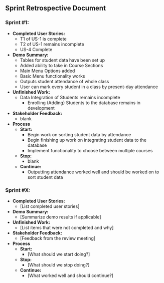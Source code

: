 ## Sprint Retrospective Document

### Sprint #1:
- **Completed User Stories:**
  - T1 of US-1 is complete
  - T2 of US-1 remains incomplete
  - US-4 Complete
- **Demo Summary:**
  - Tables for student data have been set up
  - Added ability to take in Course Sections
  - Main Menu Options added
  - Basic Menu functionality works
  - Outputs student attendance of whole class
  - User can mark every student in a class by present-day attendance
- **Unfinished Work:**
  - Data Integration of Students remains incomplete
    - Enrolling (Adding) Students to the database remains in development
- **Stakeholder Feedback:**
  - blank
- **Process**
  - **Start:**
    - Begin work on sorting student data by attendance
    - Begin finishing up work on integrating student data to the database
    - Implement functionality to choose between multiple courses
  - **Stop:**
    - blank
  - **Continue:**
    - Outputting attendance worked well and should be worked on to sort student data

### Sprint #X:
- **Completed User Stories:**
  - [List completed user stories]
- **Demo Summary:**
  - [Summarize demo results if applicable]
- **Unfinished Work:**
  - [List items that were not completed and why]
- **Stakeholder Feedback:**
  - [Feedback from the review meeting]
- **Process**
  - **Start:**
    - [What should we start doing?]
  - **Stop:**
    - [What should we stop doing?]
  - **Continue:**
    - [What worked well and should continue?]
